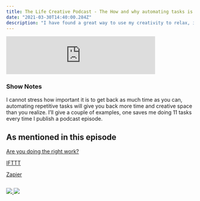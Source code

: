```yaml
---
title: The Life Creative Podcast - The How and why automating tasks is so important
date: "2021-03-30T14:40:00.284Z"
description: "I have found a great way to use my creativity to relax, it might help you, so why not listen to this episode to find out more."
---
```


<iframe src="https://anchor.fm/peter-witham/embed/episodes/The-How-and-why-automating-tasks-is-so-important-etolpk" height="102px" width="400px" frameborder="0" scrolling="no"></iframe>

### Show Notes

I cannot stress how important it is to get back as much time as you can, automating repetitive tasks will give you back more time and creative space than you realize. I’ll give a couple of examples, one saves me doing 11 tasks every time I publish a podcast episode.


## As mentioned in this episode

[Are you doing the right work?](https://anchor.fm/peter-witham/episodes/Are-You-Doing-The-Right-Work--Should-You-Delegate-or-Outsource-eqn5ig)

[IFTTT](https://ifttt.com)

[Zapier](https://zapier.com)



<div class="podcastSubscribeButton">
<a href="https://anchor.fm/peter-witham">
<img src="/images/subscribe-to-podcast.png" style="margin: auto;"/>
</a>
<a href="https://www.buymeacoffee.com/pwcom">
<img src="/images/buy-me-a-coffee.png" style="margin: auto; padding-top: 1em;"/>
</a>
</div>
